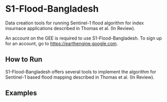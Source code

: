 # S1-Flood-Bangladesh
Data creation tools for running Sentinel-1 flood algorithm for index insurnace applications described in Thomas et al. (In Review).

An account on the GEE is required to use S1-Flood-Bangladesh. To sign up for an account, go to https://earthengine.google.com.


## How to Run
S1-Flood-Bangladesh offers several tools to implement the algorithm for Sentinel-1 based flood mapping described in Thomas et al. (In Review). 



## Examples




